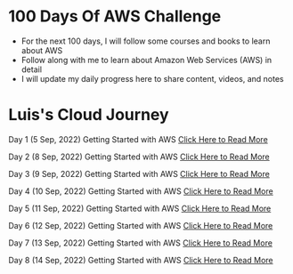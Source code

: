 # 100 Days Of AWS Challenge

- For the next 100 days, I will follow some courses and books to learn about AWS
- Follow along with me to learn about Amazon Web Services (AWS) in detail
- I will update my daily progress here to share content, videos, and notes

# Luis's Cloud Journey

Day 1 (5 Sep, 2022) Getting Started with AWS [Click Here to Read More](/Day-01.md)

Day 2 (8 Sep, 2022) Getting Started with AWS [Click Here to Read More](/Day-02.md)

Day 3 (9 Sep, 2022) Getting Started with AWS [Click Here to Read More](/Day-03.md)

Day 4 (10 Sep, 2022) Getting Started with AWS [Click Here to Read More](/Day-04.md)

Day 5 (11 Sep, 2022) Getting Started with AWS [Click Here to Read More](/Day-05.md)

Day 6 (12 Sep, 2022) Getting Started with AWS [Click Here to Read More](/Day-06.md)

Day 7 (13 Sep, 2022) Getting Started with AWS [Click Here to Read More](/Day-07.md)

Day 8 (14 Sep, 2022) Getting Started with AWS [Click Here to Read More](/Day-08.md)
